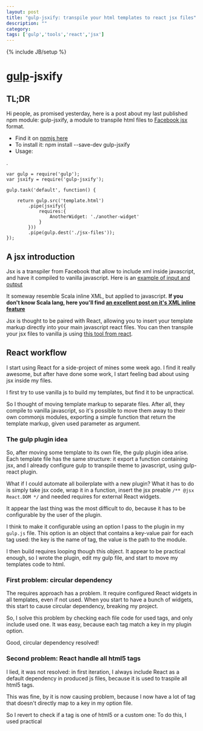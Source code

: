 ```yaml
---
layout: post
title: "gulp-jsxify: transpile your html templates to react jsx files"
description: ""
category: 
tags: ['gulp','tools','react','jsx']
---
```

{% include JB/setup %}


# [gulp](http://gulpjs.com)-jsxify

## TL;DR

Hi people, as promised yesterday, here is a post about my last published npm module: 
gulp-jsxify, a module to transpile html files to [Facebook jsx](http://facebook.github.io/react/docs/jsx-in-depth.html) format.

* Find it on [npmjs here](https://www.npmjs.org/package/gulp-jsxify)
* To install it: npm install --save-dev gulp-jsxify
* Usage: 

.

    var gulp = require('gulp');
    var jsxify = require('gulp-jsxify');
    
    gulp.task('default', function() {
        
        return gulp.src('template.html')
            .pipe(jsxify({
                requires:{
                    AnotherWidget: './another-widget'
                }
            }))
            .pipe(gulp.dest('./jsx-files'));
    });




## A jsx introduction

Jsx is a transpiler from Facebook that allow to include xml inside javascript, and have it compiled
to vanilla javascript. Here is an [example of input and output](http://facebook.github.io/react/jsx-compiler.html)

It someway resemble Scala inline XML, but applied to javascript.
__If you don't know Scala lang, here you'll find [an excellent post on it's XML inline feature](http://www.eishay.com/2009/05/scala-and-xml-part-1.html)__

Jsx is thought to be paired with React, allowing you to insert your template markup directly into your
main javascript react files. You can then transpile your jsx files to vanilla js 
using [this tool from react](http://fb.me/JSXTransformer-0.10.0.js).

## React workflow

I start using React for a side-project of mines some week ago. 
I find it really awesome, but after have done some work, I start feeling
bad about using jsx inside my files.

I first try to use vanilla js to build my templates, but find it to be unpractical.

So I thought of moving template markup to separate files.
After all, they compile to vanilla javascript, so it's possible to move them away to their
own commonjs modules, exporting a simple function that return the template markup,
given used parameter as argument.

### The gulp plugin idea

So, after moving some template to its own file, the gulp plugin idea arise.
Each template file has the same structure: it export a function containing jsx,
and I already configure gulp to transpile theme to javascript, using gulp-react plugin.

What if I could automate all boilerplate with a new plugin? What it has to do
is simply take jsx code, wrap it in a function, insert the jsx preable `/** @jsx React.DOM */`
and needed requires for external React widgets.

It appear the last thing was the most difficult to do, because it has to be 
configurable by the user of the plugin.

I think to make it configurable using an option I pass to the plugin
in my `gulp.js` file. This option is an object that contains a key-value pair 
for each tag used: the key is the name of tag, the value is the path to the module.

I then build requires looping though this object. It appear to be practical  enough,
so I wrote the plugin, edit my gulp file, and start to move my templates code to 
html.

### First problem: circular dependency

The requires approach has a problem. It require configured React widgets in all
templates, even if not used. When you start to have a bunch of widgets, this start to cause
circular dependency, breaking my project.

So, I solve this problem by checking each file code for used tags, and only include
used one. It was easy, because each tag match a key in my plugin option.

Good, circular dependency resolved!


### Second problem: React handle all html5 tags

I lied, it was not resolved: in first iteration, I always include React as a default 
dependency in produced js files, because it is used to traspile all html5 tags.

This was fine, by it is now causing problem, because I now have a lot of tag that 
doesn't directly map to a key in my option file.

So I revert to check if a tag is one of html5 or a custom one:
To do this, I used practical


